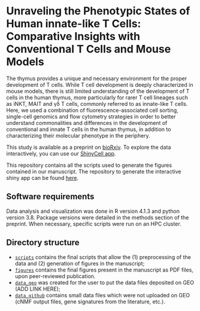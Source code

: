 # Unraveling the Phenotypic States of Human innate-like T Cells: Comparative Insights with Conventional T Cells and Mouse Models

The thymus provides a unique and necessary environment for the proper development of T cells. While T cell development is deeply characterized in mouse models, there is still limited understanding of the development of T cells in the human thymus, more particularly for rarer T cell lineages such as iNKT, MAIT and &gamma;&delta; T cells, commonly referred to as innate-like T cells. Here, we used a combination of fluorescence-associated cell sorting, single-cell genomics and flow cytometry strategies in order to better understand commonalities and differences in the development of conventional and innate T cells in the human thymus, in addition to characterizing their molecular phenotype in the periphery.

This study is available as a preprint on [bioRxiv](https://www.biorxiv.org/content/10.1101/2023.12.07.570707v1). To explore the data interactively, you can use our [ShinyCell app](http://xspeciestcells.cshl.edu/).

This repository contains all the scripts used to generate the figures contained in our manuscript. The repository to generate the interactive shiny app can be found [here](https://github.com/meyer-lab-cshl/xspeciestcells-shiny).


## Software requirements

Data analysis and visualization was done in R version 4.1.3 and python version 3.8. Package versions were detailed in the methods section of the preprint. When necessary, specific scripts were run on an HPC cluster.

## Directory structure

- [`scripts`](./scripts/) contains the final scripts that allow the (1) preprocessing of the data and (2) generation of figures in the manuscript;
- [`figures`](./figures) contains the final figures present in the manuscript as PDF files, upon peer-reviewed publication.
- [`data_geo`](./data_geo) was created for the user to put the data files deposited on GEO (ADD LINK HERE);
- [`data_github`](./data_github) contains small data files which were not uploaded on GEO (cNMF output files, gene signatures from the literature, etc.).
